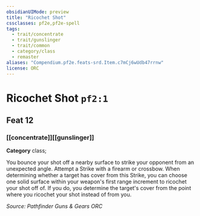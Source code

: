 ```yaml
---
obsidianUIMode: preview
title: "Ricochet Shot"
cssclasses: pf2e,pf2e-spell
tags:
  - trait/concentrate
  - trait/gunslinger
  - trait/common
  - category/class
  - remaster
aliases: "Compendium.pf2e.feats-srd.Item.c7mCj6wUdb47rrnw"
license: ORC
---
```

# Ricochet Shot `pf2:1`
## Feat 12
### [[concentrate]][[gunslinger]]

**Category** class; 




You bounce your shot off a nearby surface to strike your opponent from an unexpected angle. Attempt a Strike with a firearm or crossbow. When determining whether a target has cover from this Strike, you can choose one solid surface within your weapon's first range increment to ricochet your shot off of. If you do, you determine the target's cover from the point where you ricochet your shot instead of from you.

*Source: Pathfinder Guns & Gears*
*ORC*